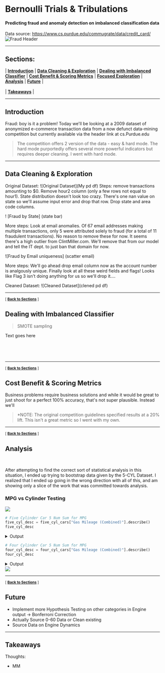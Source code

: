 # Bernoulli Trials & Tribulations

#### Predicting fraud and anomaly detection on imbalanced classification data
Data source: https://www.cs.purdue.edu/commugrate/data/credit_card/
![Fraud Header]()

---
## Sections:
 |  **[Introduction](#introduction)**  |
 **[Data Cleaning & Exploration](#data-cleaning-&-exploration)**  |
 **[Dealing with Imbalanced Classifier](#dealing-with-imbalanced-classifier)**  |
 **[Cost Benefit & Scoring Metrics](#cost-benefit-&-scoring-metrics)**  |
 **[Focused Exploration](#focused-exploration)**  |
 **[Analysis](#analysis)**  |
 **[Future](#future)**  |<br><br>
 |  **[Takeaways](#takeaways)**  |
 
---
## Introduction
Fraud: boy is it a problem! Today we'll be looking at a 2009 dataset of anonymized e-commerce transaction data from a now defunct data-mining competition but currently available via the header link at cs.Purdue.edu
> The competition offers 2 version of the data - easy & hard mode. The hard mode purportedly offers several more powerful indicators but requires deeper cleaning. I went with hard mode. 
---
## Data Cleaning & Exploration
Original Dataset:
![Original Dataset](My pd df)
Steps: remove transactions amounting to $0. Remove hour2 column (only a few rows not equal to hour1). State distribution doesn't look too crazy. There's one nan value on state so we'll assume input error and drop that row. Drop state and area code columns.

! [Fraud by State] (state bar)

More steps: Look at email anomalies. Of 67 email addresses making multiple transactions, only 5 were attributed solely to fraud (for a total of 11 fraudulent transactions). No reason to remove these for now. It seems there's a high outlier from ClintMiller.com. We'll remove that from our model and tell the IT dept. to just ban that domain for now. 

![Fraud by Email uniqueness] (scatter email)

More steps: We'll go ahead drop email column now as the account number is analgously unique. Finally look at all these weird fields and flags! Looks like Flag 3 isn't doing anything for us so we'll drop it....

Cleaned Dataset:
![Cleaned Dataset](clened pd df)

---
<sub>[  **[Back to Sections](#sections)** ]</sub>

## Dealing with Imbalanced Classifier


> SMOTE sampling


</details> 

Text goes here

<br> 

> 

<br>


---
<sub>[  **[Back to Sections](#sections)** ]</sub>

## Cost Benefit & Scoring Metrics

Business problems require business solutions and while it would be great to just shoot for a perfect 100% accuracy, that's not super plausible. Instead we'll 

>*NOTE: The original competition guidelines specified results at a 20% lift. This isn't a great metric so I went with my own.


---
<sub>[  **[Back to Sections](#sections)** ]</sub>

## Analysis
<br>

After attempting to find the correct sort of statistical analysis in this situation, I ended up trying to bootstrap data given by the 5-CYL Dataset. I realized that I ended up going in the wrong direction with all of this, and am showing only a slice of the work that was committed towards analysis. 

### MPG vs Cylinder Testing  <br>

<img src="https://raw.githubusercontent.com/boogiedev/automotive-eda/master/focused_img/5v4mpgdist.png">

```python
# Five Cylinder Car 5 Num Sum for MPG
five_cyl_desc = five_cyl_cars["Gas Mileage (Combined)"].describe()
five_cyl_desc
```
<details>
  <summary>
    Output
  </summary>
  
| count | 528.000000 |
| ------------- | ------------- |
| mean | 22.696970 |
| std | 2.969809 |
| min | 15.000000 |
| 25% | 20.000000 |
| 50% | 23.000000 |
| 75% | 25.000000 |
| max | 27.500000 |
| Name: Gas Mileage (Combined), dtype: float64 |
  
  
</details>

```python
# Four Cylinder Car 5 Num Sum for MPG
four_cyl_desc = four_cyl_cars["Gas Mileage (Combined)"].describe()
four_cyl_desc
```
<details>
  <summary>
    Output
  </summary>
  
| count | 10107.000000 |
| ------------- | ------------- |
| mean | 27.139705 |
| std | 5.051244 |
| min | 17.000000 |
| 25% | 24.000000 |
| 50% | 26.000000 |
| 75% | 29.000000 |
| max | 58.500000 |
| Name: Gas Mileage (Combined), dtype: float64 |


</details>

<img src="https://raw.githubusercontent.com/boogiedev/automotive-eda/master/focused_img/4v5bootstrap.png">


---
<sub>[  **[Back to Sections](#sections)** ]</sub>

## Future
- Implement more Hypothesis Testing on other categories in Engine output -> Bonferroni Correction
- Actually Source 0-60 Data or Clean existing
- Source Data on Engine Dynamics
---


## Takeaways
Thoughts:
- MM

